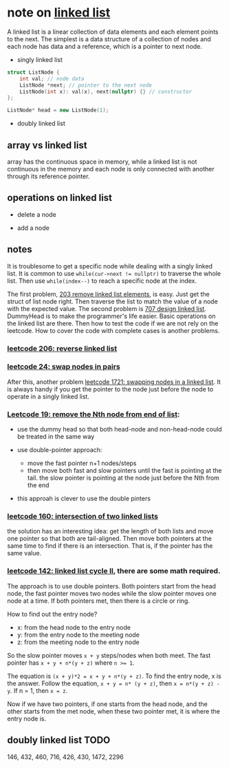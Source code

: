 # note on [linked list](https://en.wikipedia.org/wiki/Linked_list)

A linked list is a linear collection of data elements and each element points to the next. The simplest is a data structure of a collection of nodes and each node has data and a reference, which is a pointer to next node. 

* singly linked list

```c++
struct ListNode {
    int val; // node data
    ListNode *next; // pointer to the next node
    ListNode(int x): val(x), next(nullptr) {} // constructor
};

ListNode* head = new ListNode(1);
```

* doubly linked list

## array vs linked list

array has the continuous space in memory, while a linked list is not continuous in the memory and each node is only connected with another through its reference pointer.

## operations on linked list

* delete a node

* add a node

## notes

It is troublesome to get a specific node while dealing with a singly linked list. It is common to use ```while(cur->next != nullptr)``` to traverse the whole list. Then use ```while(index--)``` to reach a specific node at the index. 

The first problem, [203 remove linked list elements](https://leetcode.com/problems/remove-linked-list-elements/), is easy. Just get the struct of list node right. Then traverse the list to match the value of a node with the expected value. 
The second problem is [707 design linked list](https://leetcode.com/problems/design-linked-list/). DummyHead is to make the programmer's life easier. Basic operations on the linked list are there. Then how to test the code if we are not rely on the leetcode. How to cover the code with complete cases is another problems.

### [leetcode 206: reverse linked list](https://leetcode.com/problems/reverse-linked-list/)

### [leetcode 24: swap nodes in pairs](https://leetcode.com/problems/swap-nodes-in-pairs/)

After this, another problem [leetcode 1721: swapping nodes in a linked list](https://leetcode.com/problems/swapping-nodes-in-a-linked-list/). It is always handy if you get the pointer to the node just before the node to operate in a singly linked list.

### [Leetcode 19: remove the Nth node from end of list](https://leetcode.com/problems/remove-nth-node-from-end-of-list/):

* use the dummy head so that both head-node and non-head-node could be treated in the same way

* use double-pointer approach: 
  *  move the fast pointer n+1 nodes/steps
  * then move both fast and slow pointers until the fast is pointing at the tail. the slow pointer is pointing at the node just before the Nth from the end
* this approah is clever to use the double pinters

### [leetcode 160: intersection of two linked lists](https://leetcode.com/problems/intersection-of-two-linked-lists/)

the solution has an interesting idea: get the length of both lists and move one pointer so that both are tail-aligned. Then move both pointers at the same time to find if there is an intersection. That is, if the pointer has the same value.

### [leetcode 142: linked list cycle II](https://leetcode.com/problems/linked-list-cycle-ii/), there are some math required.

The approach is to use double pointers. Both pointers start from the head node, the fast pointer moves two nodes while the slow pointer moves one node at a time. If both pointers met, then there is a circle or ring. 

How to find out the entry node? 

* x: from the head node to the entry node
* y: from the entry node to the meeting node
* z: from the meeting node to the entry node

So the slow pointer moves ```x + y``` steps/nodes when both meet. The fast pointer has ```x + y + n*(y + z)``` where ```n >= 1```.

The equation is ```(x + y)*2 = x + y + n*(y + z)```. To find the entry node, x is the answer. Follow the equation, ```x + y = n* (y + z)```, then ```x = n*(y + z) - y```. If n = 1, then ```x = z```.

Now if we have two pointers, if one starts from the head node, and the other starts from the met node, when these two pointer met, it is where the entry node is.

## doubly linked list TODO

146, 432, 460, 716, 426, 430, 1472, 2296

